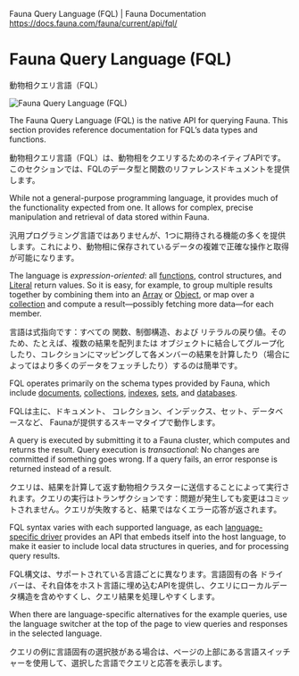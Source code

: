 Fauna Query Language (FQL) | Fauna Documentation
https://docs.fauna.com/fauna/current/api/fql/

# Fauna Query Language (FQL)

動物相クエリ言語（FQL）

![Fauna Query Language (FQL)](https://docs.fauna.com/fauna/current/api/fql//../_images/fauna-query-language.svg)

The Fauna Query Language (FQL) is the native API for querying Fauna. This section provides reference documentation for FQL’s data types and functions.

動物相クエリ言語（FQL）は、動物相をクエリするためのネイティブAPIです。このセクションでは、FQLのデータ型と関数のリファレンスドキュメントを提供します。

While not a general-purpose programming language, it provides much of the functionality expected from one. It allows for complex, precise manipulation and retrieval of data stored within Fauna.

汎用プログラミング言語ではありませんが、1つに期待される機能の多くを提供します。これにより、動物相に保存されているデータの複雑で正確な操作と取得が可能になります。

The language is _expression-oriented_: all [functions](https://docs.fauna.com/fauna/current/api/fql/functions/), control structures, and [Literal](https://docs.fauna.com/fauna/current/api/fql/types#literal) return values. So it is easy, for example, to group multiple results together by combining them into an [Array](https://docs.fauna.com/fauna/current/api/fql/types#array) or [Object](https://docs.fauna.com/fauna/current/api/fql/types#object), or map over a [collection](https://docs.fauna.com/fauna/current/api/fql/collections) and compute a result—possibly fetching more data—for each member.

言語は式指向です：すべての 関数、制御構造、および リテラルの戻り値。そのため、たとえば、複数の結果を配列または オブジェクトに結合してグループ化したり、コレクションにマッピングして各メンバーの結果を計算したり（場合によってはより多くのデータをフェッチしたり）するのは簡単です。

FQL operates primarily on the schema types provided by Fauna, which include [documents](https://docs.fauna.com/fauna/current/api/fql/documents), [collections](https://docs.fauna.com/fauna/current/api/fql/collections), [indexes](https://docs.fauna.com/fauna/current/api/fql/indexes), [sets](https://docs.fauna.com/fauna/current/api/fql/sets), and [databases](https://docs.fauna.com/fauna/current/api/fql/databases).

FQLは主に、ドキュメント、 コレクション、インデックス、セット、データベースなど、 Faunaが提供するスキーマタイプで動作します。

A query is executed by submitting it to a Fauna cluster, which computes and returns the result. Query execution is _transactional_: No changes are committed if something goes wrong. If a query fails, an error response is returned instead of a result.

クエリは、結果を計算して返す動物相クラスターに送信することによって実行されます。クエリの実行はトランザクションです：問題が発生しても変更はコミットされません。クエリが失敗すると、結果ではなくエラー応答が返されます。

FQL syntax varies with each supported language, as each [language-specific driver](https://docs.fauna.com/fauna/current/drivers/) provides an API that embeds itself into the host language, to make it easier to include local data structures in queries, and for processing query results.

FQL構文は、サポートされている言語ごとに異なります。言語固有の各 ドライバーは、それ自体をホスト言語に埋め込むAPIを提供し、クエリにローカルデータ構造を含めやすくし、クエリ結果を処理しやすくします。

When there are language-specific alternatives for the example queries, use the language switcher at the top of the page to view queries and responses in the selected language.

クエリの例に言語固有の選択肢がある場合は、ページの上部にある言語スイッチャーを使用して、選択した言語でクエリと応答を表示します。

